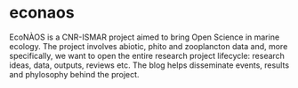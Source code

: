 # econaos
EcoNÀOS is a CNR-ISMAR project aimed to bring Open Science in marine ecology. The project involves abiotic, phito and zooplancton data and, more specifically, we want to open the entire research project lifecycle: research ideas, data, outputs, reviews etc. The blog helps disseminate events, results and phylosophy behind the project.
